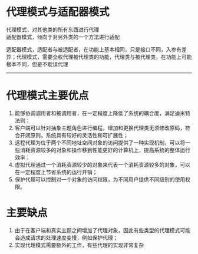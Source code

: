 代理模式与适配器模式
=

代理模式，对其他类的所有东西进行代理  
适配器模式，倾向于对另外类的一个方法进行适配

适配器模式，适配者与被适配者，在功能上基本相同，只是接口不同，入参有差异；代理模式，需要全权代理被代理类的功能，代理类与被代理类，在功能上可能根本不同，但是不耽误代理

---

代理模式主要优点
=

1. 能够协调调用者和被调用者，在一定程度上降低了系统的耦合度，满足迪米特法则；
2. 客户端可以针对抽象主题角色进行编程，增加和更换代理类无须修改原码，符合开闭原则，系统具有较好的灵活性和可扩展性；
3. 远程代理为位于两个不同地址空间对象的访问提供了一种实现机制，可以将一些消耗资源较多的对象和操作移到性能更好的计算机上，提高系统的整体运行效率；
4. 虚拟代理通过一个消耗资源较少的对象来代表一个消耗资源较多的对象，可以在一定程度上节省系统的运行开销；
5. 保护代理可以控制对一个对象的访问权限，为不同用户提供不同级别的使用权限。

主要缺点
=
1. 由于在客户端和真实主题之间增加了代理对象，因此有些类型的代理模式可能会造成请求的处理速度变慢，例如保护代理；
2. 实现代理模式需要额外的工作，有些代理的实现非常复杂